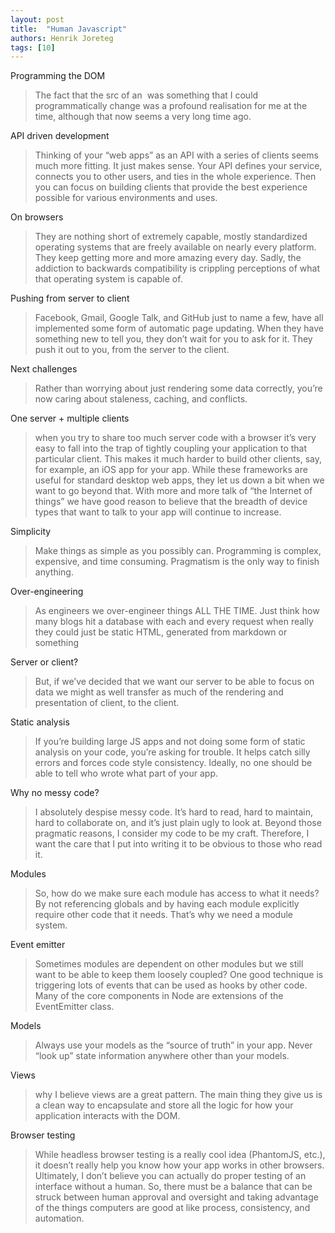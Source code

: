```yaml
---
layout: post
title:  "Human Javascript"
authors: Henrik Joreteg
tags: [10]
---
```


Programming the DOM

> The fact that the src of an <img> was something that I could programmatically change was a profound realisation for me at the time, although that now seems a very long time ago.

API driven development

> Thinking of your “web apps” as an API with a series of clients seems much more fitting. It just makes sense. Your API defines your service, connects you to other users, and ties in the whole experience. Then you can focus on building clients that provide the best experience possible for various environments and uses.

On browsers

> They are nothing short of extremely capable, mostly standardized operating systems that are freely available on nearly every platform. They keep getting more and more amazing every day. Sadly, the addiction to backwards compatibility is crippling perceptions of what that operating system is capable of.

Pushing from server to client

> Facebook, Gmail, Google Talk, and GitHub just to name a few, have all implemented some form of automatic page updating. When they have something new to tell you, they don’t wait for you to ask for it. They push it out to you, from the server to the client.

Next challenges

> Rather than worrying about just rendering some data correctly, you’re now caring about staleness, caching, and conflicts.

One server + multiple clients

> when you try to share too much server code with a browser it’s very easy to fall into the trap of tightly coupling your application to that particular client. This makes it much harder to build other clients, say, for example, an iOS app for your app. While these frameworks are useful for standard desktop web apps, they let us down a bit when we want to go beyond that. With more and more talk of “the Internet of things” we have good reason to believe that the breadth of device types that want to talk to your app will continue to increase.

Simplicity

> Make things as simple as you possibly can. Programming is complex, expensive, and time consuming. Pragmatism is the only way to finish anything.

Over-engineering

> As engineers we over-engineer things ALL THE TIME. Just think how many blogs hit a database with each and every request when really they could just be static HTML, generated from markdown or something

Server or client?

> But, if we’ve decided that we want our server to be able to focus on data we might as well transfer as much of the rendering and presentation of client, to the client.

Static analysis

> If you’re building large JS apps and not doing some form of static analysis on your code, you’re asking for trouble. It helps catch silly errors and forces code style consistency. Ideally, no one should be able to tell who wrote what part of your app.

Why no messy code?

> I absolutely despise messy code. It’s hard to read, hard to maintain, hard to collaborate on, and it’s just plain ugly to look at. Beyond those pragmatic reasons, I consider my code to be my craft. Therefore, I want the care that I put into writing it to be obvious to those who read it.

Modules

> So, how do we make sure each module has access to what it needs? By not referencing globals and by having each module explicitly require other code that it needs. That’s why we need a module system.

Event emitter

> Sometimes modules are dependent on other modules but we still want to be able to keep them loosely coupled? One good technique is triggering lots of events that can be used as hooks by other code. Many of the core components in Node are extensions of the EventEmitter class.

Models

> Always use your models as the “source of truth” in your app. Never “look up” state information anywhere other than your models.

Views

> why I believe views are a great pattern. The main thing they give us is a clean way to encapsulate and store all the logic for how your application interacts with the DOM.

Browser testing

> While headless browser testing is a really cool idea (PhantomJS, etc.), it doesn’t really help you know how your app works in other browsers. Ultimately, I don’t believe you can actually do proper testing of an interface without a human. So, there must be a balance that can be struck between human approval and oversight and taking advantage of the things computers are good at like process, consistency, and automation.
